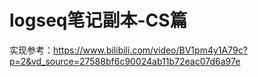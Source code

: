 # logseq笔记副本-CS篇
实现参考：https://www.bilibili.com/video/BV1pm4y1A79c?p=2&vd_source=27588bf6c90024ab11b72eac07d6a97e
